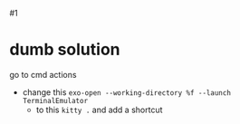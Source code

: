 #1 
# dumb solution
go to cmd actions
- change this `exo-open --working-directory %f --launch TerminalEmulator`
	- to this `kitty .` and add a shortcut